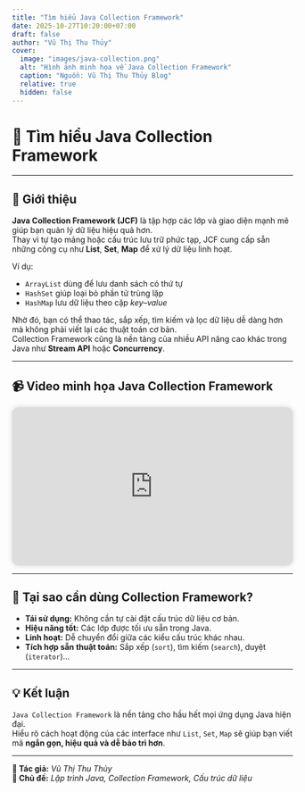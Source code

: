 ```yaml
---
title: "Tìm hiểu Java Collection Framework"
date: 2025-10-27T10:20:00+07:00
draft: false
author: "Vũ Thị Thu Thủy"
cover:
  image: "images/java-collection.png"
  alt: "Hình ảnh minh họa về Java Collection Framework"
  caption: "Nguồn: Vũ Thị Thu Thủy Blog"
  relative: true
  hidden: false
---
```


# 🧰 Tìm hiểu Java Collection Framework

---

## 📖 Giới thiệu

**Java Collection Framework (JCF)** là tập hợp các lớp và giao diện mạnh mẽ giúp bạn quản lý dữ liệu hiệu quả hơn.  
Thay vì tự tạo mảng hoặc cấu trúc lưu trữ phức tạp, JCF cung cấp sẵn những công cụ như **List**, **Set**, **Map** để xử lý dữ liệu linh hoạt.

Ví dụ:  
- `ArrayList` dùng để lưu danh sách có thứ tự  
- `HashSet` giúp loại bỏ phần tử trùng lặp  
- `HashMap` lưu dữ liệu theo cặp *key–value*  

Nhờ đó, bạn có thể thao tác, sắp xếp, tìm kiếm và lọc dữ liệu dễ dàng hơn mà không phải viết lại các thuật toán cơ bản.  
Collection Framework cũng là nền tảng của nhiều API nâng cao khác trong Java như **Stream API** hoặc **Concurrency**.

---

## 📹 Video minh họa Java Collection Framework

<div style="position: relative; padding-bottom: 56.25%; height: 0; overflow: hidden; max-width: 100%; border-radius: 12px; box-shadow: 0 0 10px rgba(0,0,0,0.15);">
  <iframe 
      src="https://www.youtube.com/embed/viTHc_4XfCA"
      title="Video hướng dẫn Java Collection Framework"
      style="position: absolute; top: 0; left: 0; width: 100%; height: 100%; border: 0;"
      allow="accelerometer; autoplay; clipboard-write; encrypted-media; gyroscope; picture-in-picture; web-share"
      allowfullscreen>
  </iframe>
</div>

---

## 🔎 Tại sao cần dùng Collection Framework?

- **Tái sử dụng:** Không cần tự cài đặt cấu trúc dữ liệu cơ bản.  
- **Hiệu năng tốt:** Các lớp được tối ưu sẵn trong Java.  
- **Linh hoạt:** Dễ chuyển đổi giữa các kiểu cấu trúc khác nhau.  
- **Tích hợp sẵn thuật toán:** Sắp xếp (`sort`), tìm kiếm (`search`), duyệt (`iterator`)...

---

## 💡 Kết luận

`Java Collection Framework` là nền tảng cho hầu hết mọi ứng dụng Java hiện đại.  
Hiểu rõ cách hoạt động của các interface như `List`, `Set`, `Map` sẽ giúp bạn viết mã **ngắn gọn, hiệu quả và dễ bảo trì hơn**.

---

**📅 Tác giả:** *Vũ Thị Thu Thủy*  
**📘 Chủ đề:** *Lập trình Java, Collection Framework, Cấu trúc dữ liệu*

